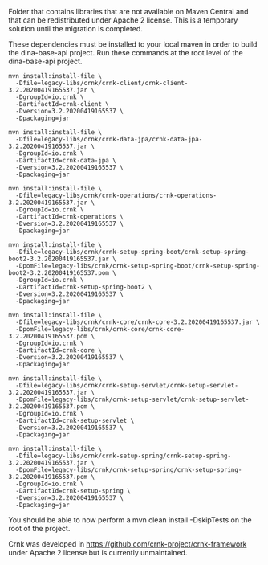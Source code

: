 Folder that contains libraries that are not available on Maven Central and that can be redistributed under Apache 2 license.
This is a temporary solution until the migration is completed.

These dependencies must be installed to your local maven in order to build the dina-base-api project. Run these commands at the root level of the dina-base-api project.

```shell
mvn install:install-file \
  -Dfile=legacy-libs/crnk/crnk-client/crnk-client-3.2.20200419165537.jar \
  -DgroupId=io.crnk \
  -DartifactId=crnk-client \
  -Dversion=3.2.20200419165537 \
  -Dpackaging=jar

mvn install:install-file \
  -Dfile=legacy-libs/crnk/crnk-data-jpa/crnk-data-jpa-3.2.20200419165537.jar \
  -DgroupId=io.crnk \
  -DartifactId=crnk-data-jpa \
  -Dversion=3.2.20200419165537 \
  -Dpackaging=jar

mvn install:install-file \
  -Dfile=legacy-libs/crnk/crnk-operations/crnk-operations-3.2.20200419165537.jar \
  -DgroupId=io.crnk \
  -DartifactId=crnk-operations \
  -Dversion=3.2.20200419165537 \
  -Dpackaging=jar

mvn install:install-file \
  -Dfile=legacy-libs/crnk/crnk-setup-spring-boot/crnk-setup-spring-boot2-3.2.20200419165537.jar \
  -DpomFile=legacy-libs/crnk/crnk-setup-spring-boot/crnk-setup-spring-boot2-3.2.20200419165537.pom \
  -DgroupId=io.crnk \
  -DartifactId=crnk-setup-spring-boot2 \
  -Dversion=3.2.20200419165537 \
  -Dpackaging=jar

mvn install:install-file \
  -Dfile=legacy-libs/crnk/crnk-core/crnk-core-3.2.20200419165537.jar \
  -DpomFile=legacy-libs/crnk/crnk-core/crnk-core-3.2.20200419165537.pom \
  -DgroupId=io.crnk \
  -DartifactId=crnk-core \
  -Dversion=3.2.20200419165537 \
  -Dpackaging=jar

mvn install:install-file \
  -Dfile=legacy-libs/crnk/crnk-setup-servlet/crnk-setup-servlet-3.2.20200419165537.jar \
  -DpomFile=legacy-libs/crnk/crnk-setup-servlet/crnk-setup-servlet-3.2.20200419165537.pom \
  -DgroupId=io.crnk \
  -DartifactId=crnk-setup-servlet \
  -Dversion=3.2.20200419165537 \
  -Dpackaging=jar

mvn install:install-file \
  -Dfile=legacy-libs/crnk/crnk-setup-spring/crnk-setup-spring-3.2.20200419165537.jar \
  -DpomFile=legacy-libs/crnk/crnk-setup-spring/crnk-setup-spring-3.2.20200419165537.pom \
  -DgroupId=io.crnk \
  -DartifactId=crnk-setup-spring \
  -Dversion=3.2.20200419165537 \
  -Dpackaging=jar
```

You should be able to now perform a mvn clean install -DskipTests on the root of the project.

Crnk was developed in https://github.com/crnk-project/crnk-framework under Apache 2 license but is currently unmaintained.
